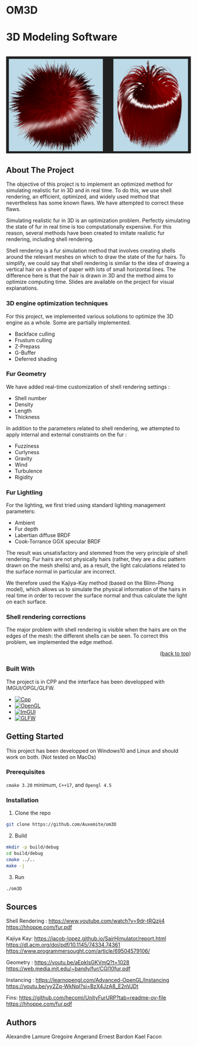 # OM3D
<a id="readme-top"></a>
# 3D Modeling Software

<br />
<div align="center">
  <a href="https://github.com/Auxemite/om3D/">
    <img src="data/fur.png" alt="3D Realistic Fur"> <!-- width="80" height="80"> -->
  </a>
</div>

<!-- ABOUT THE PROJECT -->
## About The Project

The objective of this project is to implement an optimized method for simulating realistic fur in 3D and in real time. To do this, we use shell rendering, an efficient, optimized, and widely used method that nevertheless has some known flaws. We have attempted to correct these flaws.

Simulating realistic fur in 3D is an optimization problem. Perfectly simulating the state of fur in real time is too computationally expensive. For this reason, several methods have been created to imitate realistic fur rendering, including shell rendering.

Shell rendering is a fur simulation method that involves creating shells around the relevant meshes on which to draw the state of the fur hairs. To simplify, we could say that shell rendering is similar to the idea of drawing a vertical hair on a sheet of paper with lots of small horizontal lines. The difference here is that the hair is drawn in 3D and the method aims to optimize computing time. Slides are available on the project for visual explanations.

### 3D engine optimization techniques

For this project, we implemented various solutions to optimize the 3D engine as a whole. Some are partially implemented. 

* Backface culling
* Frustum culling
* Z-Prepass
* G-Buffer
* Deferred shading

### Fur Geometry
We have added real-time customization of shell rendering settings :
* Shell number
* Density
* Length
* Thickness

In addition to the parameters related to shell rendering, we attempted to apply internal and external constraints on the fur :
* Fuzziness
* Curlyness
* Gravity
* Wind
* Turbulence
* Rigidity

### Fur Lightling

For the lighting, we first tried using standard lighting management parameters:
* Ambient
* Fur depth
* Labertian diffuse BRDF
* Cook-Torrance GGX specular BRDF

The result was unsatisfactory and stemmed from the very principle of shell rendering. Fur hairs are not physically hairs (rather, they are a disc pattern drawn on the mesh shells) and, as a result, the light calculations related to the surface normal in particular are incorrect.

We therefore used the Kajiya-Kay method (based on the Blinn-Phong model), which allows us to simulate the physical information of the hairs in real time in order to recover the surface normal and thus calculate the light on each surface.

### Shell rendering corrections

The major problem with shell rendering is visible when the hairs are on the edges of the mesh: the different shells can be seen. To correct this problem, we implemented the edge method.

<p align="right">(<a href="#readme-top">back to top</a>)</p>

### Built With

The project is in CPP and the interface has been developped with IMGUI/OPGL/GLFW.
* [![Cpp][Cpp.cpp]][Cpp-url]
* [![OpenGL][OP.GL]][OPGL-url]
* [![ImGUI][IM.GUI]][IMGUI-url]
* [![GLFW][GL.FW]][GLFW-url]

## Getting Started

This project has been developped on Windows10 and Linux and should work on both. (Not tested on MacOs)

### Prerequisites

`cmake 3.20` minimum, `C++17`, and `Opengl 4.5`

### Installation

1. Clone the repo
```sh
git clone https://github.com/Auxemite/om3D
```

2. Build
```sh
mkdir -p build/debug
cd build/debug
cmake ../..
make -j
```

3. Run
``` sh
./om3D
```

## Sources

Shell Rendering : https://www.youtube.com/watch?v=9dr-tRQzij4 
		   https://hhoppe.com/fur.pdf 

Kajiya Kay:  https://jacob-lopez.github.io/SairHimulator/report.html 
	  https://dl.acm.org/doi/pdf/10.1145/74334.74361 
  https://www.programmersought.com/article/69504579106/ 

Geometry :   https://youtu.be/aEpklsGKVmQ?t=1028 
https://web.media.mit.edu/~bandy/fur/CGI10fur.pdf

Instancing :   https://learnopengl.com/Advanced-OpenGL/Instancing
	          https://youtu.be/yy2Zq-WkNqI?si=BzX4JzA8_E2nVJDt

Fins:   https://github.com/hecomi/UnityFurURP?tab=readme-ov-file
            https://hhoppe.com/fur.pdf 

<!-- AUTHORS -->
## Authors
Alexandre Lamure
Gregoire Angerand
Ernest Bardon
Kael Facon

<!-- MARKDOWN LINKS & IMAGES -->
<!--5586a6-->
[OP.GL]: https://img.shields.io/badge/opengl-FFFFFF?logo=opengl&style=for-the-badge
[OPGL-url]: https://opengl.org/

[Cpp.cpp]: https://img.shields.io/badge/c++-00599C?logo=c%2B%2B&style=for-the-badge
[Cpp-url]: https://www.cppreference.com/

[IM.GUI]: https://img.shields.io/badge/IMGUI-151617?logo=imgui&style=for-the-badge&logoColor=white
[IMGUI-url]: https://github.com/ocornut/imgui

[GL.FW]: https://img.shields.io/badge/GLFW-ff9a29?logo=glfw&style=for-the-badge
[GLFW-url]: https://glfw.org/
